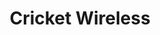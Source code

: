 ---
title: "Cricket Wireless"
url: /lilburn/cricket-wireless-lawrenceville-highway-northwest/
shop: mobile phone
---